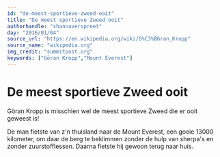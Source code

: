 ```yaml
---
id: "de-meest-sportieve-zweed-ooit"
title: "De meest sportieve Zweed ooit"
authorhandle: "shannaverspreet"
day: "2016/01/04"
source_url: "https://en.wikipedia.org/wiki/G%C3%B6ran_Kropp"
source_name: "wikipedia.org"
img_credit: "summitpost.org"
keywords: ["Göran Kropp","Mount Everest"]
---
```

# De meest sportieve Zweed ooit
Göran Kropp is misschien wel de meest sportieve Zweed die er ooit geweest is!

De man fietste van z'n thuisland naar de Mount Everest, een goeie 13000 kilometer, om daar de berg te beklimmen zonder de hulp van sherpa's en zonder zuurstofflessen. Daarna fietste hij gewoon terug naar huis.